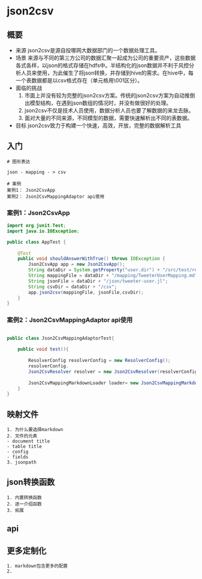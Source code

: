 # json2csv
## 概要
- 来源
 json2csv是源自投哪网大数据部门的一个数据处理工具。
- 场景
 来源与不同的第三方公司的数据汇聚一起成为公司的重要资产，这些数据各式各样，以json的格式存储在hdfs中。半结构化的json数据并不利于风控分析人员来使用，为此催生了将json转换，并存储到hive的需求。在hive中，每一个表数据都是以csv格式存在（单元格用\001区分）。
- 面临的挑战
  1. 市面上并没有较为完整的json2csv方案。传统的json2csv方案为自动推倒出模型结构，在遇到json数组的情况时，并没有做很好的处理。
  2. json2csv不仅是技术人员使用，数据分析人员也要了解数据的来龙去脉。
  3. 面对大量的不同来源，不同模型的数据，需要快速解析出不同的表数据。
- 目标
   json2csv致力于构建一个快速，高效，开放，完整的数据解析工具
## 入门
```text
# 图形表达

json - mapping - > csv

# 案例
案例1： Json2CsvApp
案例2： Json2CsvMappingAdaptor api使用
```
### 案例1：Json2CsvApp
```java
import org.junit.Test;
import java.io.IOException;

public class AppTest {
   
    @Test
    public void shouldAnswerWithTrue() throws IOException {
        Json2CsvApp app = new Json2CsvApp();
        String dataDir = System.getProperty("user.dir") + "/src/test/resources";
        String mappingFile = dataDir + "/mapping/TweeterUserMapping.md";
        String jsonFile = dataDir + "/json/tweeter-user.jl";
        String csvDir = dataDir + "/csv";
        app.json2csv(mappingFile, jsonFile,csvDir);
    }
}
```

### 案例2：Json2CsvMappingAdaptor api使用
```java

public class Json2CsvMappingAdaptorTest{
    
    public void test(){
        
        ResolverConfig resolverConfig = new ResolverConfig();
        resolverConfig.
        Json2CsvResolver resolver = new Json2CsvResolver(resolverConfig);
        
        Json2CsvMappingMarkdownLoader loader= new Json2CsvMappingMarkdownLoader();
    }
}

```


## 映射文件
```text
1. 为什么要选择markdown 
2. 文件的元素
- document title
- table title 
- config
- fields
3. jsonpath
```

## json转换函数
```text
1. 内置转换函数
2. 逐一介绍函数
3. 拓展
```

## api

## 更多定制化
```text
1. markdown包含更多的配置
2. 

```

